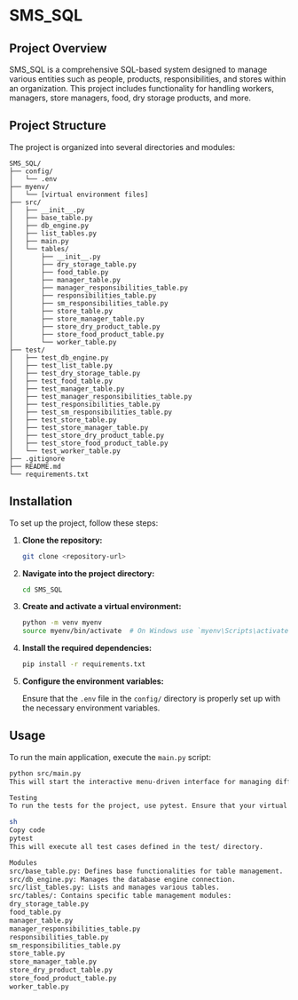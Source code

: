 # SMS_SQL

## Project Overview

SMS_SQL is a comprehensive SQL-based system designed to manage various entities such as people, products, responsibilities, and stores within an organization. This project includes functionality for handling workers, managers, store managers, food, dry storage products, and more.

## Project Structure

The project is organized into several directories and modules:

```plaintext
SMS_SQL/
├── config/
│   └── .env
├── myenv/
│   └── [virtual environment files]
├── src/
│   ├── __init__.py
│   ├── base_table.py
│   ├── db_engine.py
│   ├── list_tables.py
│   ├── main.py
│   └── tables/
│       ├── __init__.py
│       ├── dry_storage_table.py
│       ├── food_table.py
│       ├── manager_table.py
│       ├── manager_responsibilities_table.py
│       ├── responsibilities_table.py
│       ├── sm_responsibilities_table.py
│       ├── store_table.py
│       ├── store_manager_table.py
│       ├── store_dry_product_table.py
│       ├── store_food_product_table.py
│       └── worker_table.py
├── test/
│   ├── test_db_engine.py
│   ├── test_list_table.py
│   ├── test_dry_storage_table.py
│   ├── test_food_table.py
│   ├── test_manager_table.py
│   ├── test_manager_responsibilities_table.py
│   ├── test_responsibilities_table.py
│   ├── test_sm_responsibilities_table.py
│   ├── test_store_table.py
│   ├── test_store_manager_table.py
│   ├── test_store_dry_product_table.py
│   ├── test_store_food_product_table.py
│   └── test_worker_table.py
├── .gitignore
├── README.md
└── requirements.txt
```


## Installation

To set up the project, follow these steps:

1. **Clone the repository:**

    ```sh
    git clone <repository-url>
    ```

2. **Navigate into the project directory:**

    ```sh
    cd SMS_SQL
    ```

3. **Create and activate a virtual environment:**

    ```sh
    python -m venv myenv
    source myenv/bin/activate  # On Windows use `myenv\Scripts\activate`
    ```

4. **Install the required dependencies:**

    ```sh
    pip install -r requirements.txt
    ```

5. **Configure the environment variables:**

    Ensure that the `.env` file in the `config/` directory is properly set up with the necessary environment variables.

## Usage

To run the main application, execute the `main.py` script:

```sh
python src/main.py
This will start the interactive menu-driven interface for managing different entities.

Testing
To run the tests for the project, use pytest. Ensure that your virtual environment is active and then run:

sh
Copy code
pytest
This will execute all test cases defined in the test/ directory.

Modules
src/base_table.py: Defines base functionalities for table management.
src/db_engine.py: Manages the database engine connection.
src/list_tables.py: Lists and manages various tables.
src/tables/: Contains specific table management modules:
dry_storage_table.py
food_table.py
manager_table.py
manager_responsibilities_table.py
responsibilities_table.py
sm_responsibilities_table.py
store_table.py
store_manager_table.py
store_dry_product_table.py
store_food_product_table.py
worker_table.py
